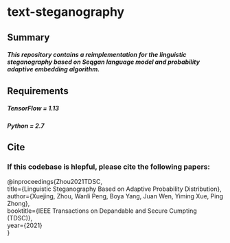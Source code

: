 # text-steganography

## Summary

##### This repository contains a reimplementation for the linguistic steganography based on Seqgan language model and probability adaptive embedding algorithm. 

## Requirements
##### TensorFlow = 1.13
##### Python = 2.7

## Cite

### If this codebase is hlepful, please cite the following papers:
@inproceedings{Zhou2021TDSC, <br>
title={Linguistic Steganography Based on Adaptive Probability Distribution}, <br>
author={Xuejing, Zhou, Wanli Peng, Boya Yang, Juan Wen, Yiming Xue, Ping Zhong}, <br>
booktitle={IEEE Transactions on Depandable and Secure Cumpting (TDSC)}, <br>
year={2021} <br>
}
